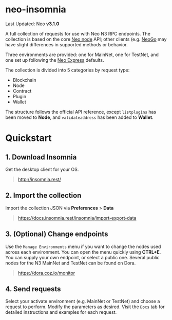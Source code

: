 # neo-insomnia

Last Updated: Neo **v3.1.0**

A full collection of requests for use with Neo N3 RPC endpoints. The collection is based on the core [Neo node](https://github.com/neo-project/neo-node) API; other clients (e.g. [NeoGo](https://github.com/nspcc-dev/neo-go/blob/master/docs/rpc.md#implementation-notices) may have slight differences in supported methods or behavior.

Three environments are provided: one for MainNet, one for TestNet, and one set up following the [Neo Express](https://github.com/neo-project/neo-express) defaults. 

The collection is divided into 5 categories by request type:

* Blockchain
* Node
* Contract
* Plugin
* Wallet

The structure follows the official API reference, except `listplugins` has been moved to **Node**, and `validateaddress` has been added to **Wallet**.

# Quickstart

## 1. Download Insomnia
Get the desktop client for your OS.
> http://insomnia.rest/

## 2. Import the collection
Import the collection JSON via **Preferences** > **Data**
> https://docs.insomnia.rest/insomnia/import-export-data

## 3. (Optional) Change endpoints
Use the `Manage Environments` menu if you want to change the nodes used across each environment. You can open the menu quickly using **CTRL+E**. You can supply your own endpoint, or select a public one. Several public nodes for the N3 MainNet and TestNet can be found on Dora.
> https://dora.coz.io/monitor

## 4. Send requests
Select your activate environment (e.g. MainNet or TestNet) and choose a request to perform. Modify the parameters as desired. Visit the `Docs` tab for detailed instructions and examples for each request.

